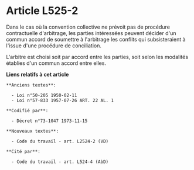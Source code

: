 # Article L525-2

Dans le cas où la convention collective ne prévoit pas de procédure contractuelle d'arbitrage, les parties intéressées
peuvent décider d'un commun accord de soumettre à l'arbitrage les conflits qui subsisteraient à l'issue d'une procédure de
conciliation.

L'arbitre est choisi soit par accord entre les parties, soit selon les modalités établies d'un commun accord entre elles.

**Liens relatifs à cet article**

	**Anciens textes**:

	  - Loi n°50-205 1950-02-11
	  - Loi n°57-833 1957-07-26 ART. 22 AL. 1

	**Codifié par**:

	  - Décret n°73-1047 1973-11-15

	**Nouveaux textes**:

	  - Code du travail - art. L2524-2 (VD)

	**Cité par**:

	  - Code du travail - art. L524-4 (AbD)
